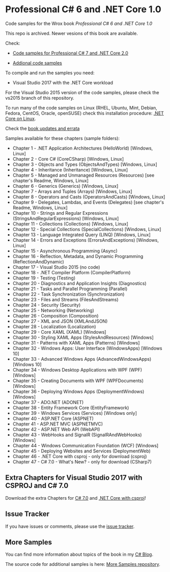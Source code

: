 # Professional C# 6 and .NET Core 1.0

Code samples for the Wrox book *Professional C# 6 and .NET Core 1.0*

This repo is archived. Newer vesions of this book are available.

Check: 

* [Code samples for Professional C# 7 and .NET Core 2.0](https://github.com/ProfessionalCSharp/ProfessionalCSharp7)

* [Addional code samples](https://github.com/ProfessionalCSharp/MoreSamples)

To compile and run the samples you need:

* Visual Studio 2017 with the .NET Core workload

For the Visual Studio 2015 version of the code samples, please check the vs2015 branch of this repository.

To run many of the code samples on Linux (RHEL, Ubuntu, Mint, Debian, Fedora, CentOS, Oracle, openSUSE) check this installation procedure: [.NET Core on Linux](https://www.microsoft.com/net/core#linuxredhat ".NET Core on Linux").

Check the [book updates and errata](https://github.com/ProfessionalCSharp/ProfessionalCSharp6/blob/master/BookUpdates.md "Book Updates")

Samples available for these chapters (sample folders):

* Chapter 1 - .NET Application Architectures (HelloWorld) [Windows, Linux]
* Chapter 2 - Core C# (CoreCSharp) [Windows, Linux]
* Chapter 3 - Objects and Types (ObjectsAndTypes) [Windows, Linux]
* Chapter 4 - Inheritance (Inheritance) [Windows, Linux]
* Chapter 5 - Managed and Unmanaged Resources (Resources) [see chapter's Readme, Windows, Linux]
* Chapter 6 - Generics (Generics) [Windows, Linux]
* Chapter 7 - Arrays and Tuples (Arrays) [Windows, Linux]
* Chapter 8 - Operators and Casts (OperatorsAndCasts) [Windows, Linux]
* Chapter 9 - Delegates, Lambdas, and Events (Delegates) [see chapter's Readme, Windows, Linux]
* Chapter 10 - Strings and Regular Expressions (StringsAndRegularExpressions) [Windows, Linux]
* Chapter 11 - Collections (Collections) [Windows, Linux]
* Chapter 12 - Special Collections (SpecialCollections) [Windows, Linux]
* Chapter 13 - Language Integrated Query (LINQ) [Windows, Linux]
* Chapter 14 - Errors and Exceptions (ErrorsAndExceptions) [Windows, Linux]
* Chapter 15 - Asynchronous Programming (Async)
* Chapter 16 - Reflection, Metadata, and Dynamic Programming (ReflectionAndDynamic)
* Chapter 17 - Visual Studio 2015 (no code)
* Chapter 18 - .NET Compiler Platform (CompilerPlatform)
* Chapter 19 - Testing (Testing)
* Chapter 20 - Diagnostics and Application Insights (Diagnostics)
* Chapter 21 - Tasks and Parallel Programming (Parallel)
* Chapter 22 - Task Synchronization (Synchronization)
* Chapter 23 - Files and Streams (FilesAndStreams)
* Chapter 24 - Security (Security)
* Chapter 25 - Networking (Networking)
* Chapter 26 - Composition (Composition)
* Chapter 27 - XML and JSON (XMLAndJSON)
* Chapter 28 - Localization (Localization)
* Chapter 29 - Core XAML (XAML) [Windows]
* Chapter 30 - Styling XAML Apps (StylesAndResources) [Windows]
* Chapter 31 - Patterns with XAML Apps (Patterns) [Windows]
* Chapter 32 - Windows Apps: User Interface (WindowsApps) [Windows 10]
* Chapter 33 - Advanced Windows Apps (AdvancedWindowsApps) [Windows 10]
* Chapter 34 - Windows Desktop Applications with WPF (WPF) [Windows]
* Chapter 35 - Creating Documents with WPF (WPFDocuments) [Windows]
* Chapter 36 - Deploying Windows Apps (DeploymentWindows) [Windows]
* Chapter 37 - ADO.NET (ADONET)
* Chapter 38 - Entity Framework Core (EntityFramework)
* Chapter 39 - Windows Services (Services) [Windows only]
* Chapter 40 - ASP.NET Core (ASPNET)
* Chapter 41 - ASP.NET MVC (ASPNETMVC)
* Chapter 42 - ASP.NET Web API (WebAPI)
* Chapter 43 - WebHooks and SignalR (SignalRAndWebHooks) [Windows]
* Chapter 44 - Windows Communication Foundation (WCF) [Windows]
* Chapter 45 - Deploying Websites and Services (DeploymentWeb)
* Chapter 46 - .NET Core with csproj - only for download (csproj)
* Chapter 47 - C# 7.0 - What's New? - only for download (CSharp7)

## Extra Chapters for Visual Studio 2017 with CSPROJ and C# 7.0

Download the extra Chapters for [C# 7.0](https://csharp.christiannagel.com/2017/04/03/csharp7/) and [.NET Core with csproj](https://csharp.christiannagel.com/2017/05/05/dotnetcore/)!

## Issue Tracker

If you have issues or comments, please use the [issue tracker](https://github.com/ProfessionalCSharp/ProfessionalCSharp6/issues).

## More Samples

You can find more information about topics of the book in my [C# Blog](https://csharp.christiannagel.com "Professional C#").

The source code for additional samples is here: [More Samples repository](https://github.com/ProfessionalCSharp/MoreSamples).

